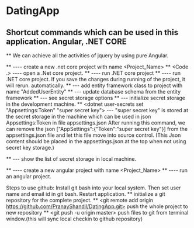 # DatingApp
## Shortcut commands which can be used in this application. Angular, .NET CORE

** We can achieve all the activities of jquery by using pure Angular.

** <dotnet new Project_Name> ---- create a new .net core project with name <Project_Name>
** <Code .> ---- open a .Net core project.
** <dotnet run> ---- run .NET core project
** <dotnet watch run> ---- run .NET core project. If you save the changes during running of the project, it will rerun. automatically.
** <dotnet ef migrations add AddedUserEntity> --- add entity framework class to project with name "AddedUserEntity"
** <dotnet ef database update> --- update database schema from the entity framework
** <dotnet user-secrets> --- see secret storage options
** <dotnet user-secrets init> --- initialize secret storage in the development machine.
** <dotnet user-secrets set "Appsettings:Token" "super secret key"> --- "super secret key" is stored at the secret storage in the machine which can be used in json Appsettings:Token in file appsettings.json
After running this command, we can remove the json ["AppSettings":{"Token":"super secret key"}] from the appsettings.json file and let this file move into source control.
(This Json content should be placed in the appsettings.json at the top when not using secret key storage.)

**<dotnet user-secrets list> --- show the list of secret storage in local machine.
 

** <ng new Project_Name> ---- create a new angular project with name <Project_Name>
** <ng serve> ---- run an angular project.

Steps to use github:
Install git bash into your local system.
Then set user name and email id in git bash.
Restart application.
** <git init> initialize a git repository for the complete project. 
** <git remote add origin https://github.com/PranayShandil/DatingApp.git> push the whole project to new repository
** <git push -u origin master> push files to git from terminal window.(this will sync local checkin to github repository)
